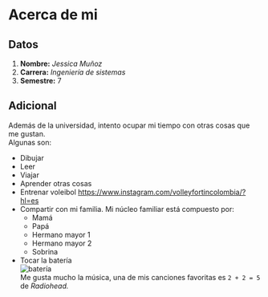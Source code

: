 # Acerca de mi
## Datos
1. **Nombre:** *Jessica Muñoz*
2. **Carrera:** *Ingeniería de sistemas*
3. **Semestre:** 7

## Adicional
Además de la universidad, intento ocupar mi tiempo con otras cosas que me gustan.\
Algunas son:


+ Dibujar
+ Leer
+ Viajar
+ Aprender otras cosas
+ Entrenar voleibol <https://www.instagram.com/volleyfortincolombia/?hl=es>
+ Compartir con mi familia. Mi núcleo familiar está compuesto por:
    - Mamá
    - Papá
    - Hermano mayor 1
    - Hermano mayor 2
    - Sobrina
+ Tocar la batería\
![batería](http://beatpxm.com/wp-content/uploads/2022/10/pro-system-audiotek.jpg)\
Me gusta mucho la música, una de mis canciones favoritas es `2 + 2 = 5` de *Radiohead.*
